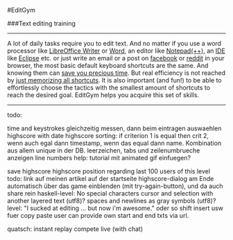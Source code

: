 #EditGym

###Text editing training

---

A lot of daily tasks require you to edit text. And no matter if you use a word processor like [LibreOffice Writer](https://www.libreoffice.org/discover/writer) or [Word](http://en.wikipedia.org/wiki/Microsoft_Word), an editor like [Notepad(++)](http://notepad-plus-plus.org), an [IDE](http://en.wikipedia.org/wiki/Integrated_development_environment) like [Eclipse](https://eclipse.org) etc. or just write an email or a post on [facebook](http://www.facebook.com) or [reddit](http://www.reddit.com) in your browser, the most basic default keyboard shortcuts are the same. And knowing them can [save you precious time](http://lifehacker.com/5970089/back-to-the-basics-learn-to-use-keyboard-shortcuts-like-a-ninja).
But real efficiency is not reached by [just memorizing all shortcuts](https://www.shortcutfoo.com). It is also important (and fun!) to be able to effortlessly choose the tactics with the smallest amount of shortcuts to reach the desired goal.
EditGym helps you acquire this set of skills.

---

todo:

time and keystrokes gleichzeitig messen, dann beim eintragen auswaehlen
highscore with date
highscore sorting: if criterion 1 is equal then crit 2, wenn auch egal dann timestamp, wenn das equal dann name. Kombination aus allem unique in der DB.
leerzeichen, tabs und zeilenumbrueche anzeigen
line numbers
help: tutorial mit animated gif einfuegen?

save highscore
highscore position regarding last 100 users of this level
todo: link auf meinen artikel auf der startseite
highscore-dialog am Ende automatisch über das game einblenden (mit try-again-button), und da auch share rein
haskell-level: No special characters
cursor and selection with another layered text (utf8)?
spaces and newlines as gray symbols (utf8)?
level: "I sucked at editing ... but now i'm awesome." oder so
shift insert usw fuer copy paste
user can provide own start and end txts via url.

quatsch:
instant replay
compete live (with chat)